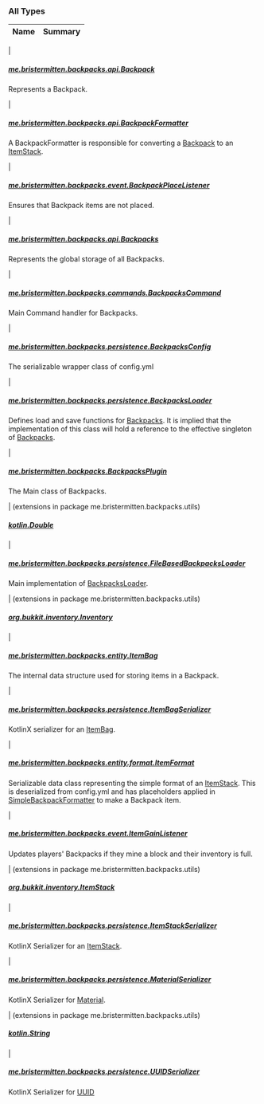 

### All Types

| Name | Summary |
|---|---|
|

##### [me.bristermitten.backpacks.api.Backpack](../me.bristermitten.backpacks.api/-backpack/index.md)

Represents a Backpack.


|

##### [me.bristermitten.backpacks.api.BackpackFormatter](../me.bristermitten.backpacks.api/-backpack-formatter/index.md)

A BackpackFormatter is responsible for converting a [Backpack](../me.bristermitten.backpacks.api/-backpack/index.md) to an [ItemStack](#).


|

##### [me.bristermitten.backpacks.event.BackpackPlaceListener](../me.bristermitten.backpacks.event/-backpack-place-listener/index.md)

Ensures that Backpack items are not placed.


|

##### [me.bristermitten.backpacks.api.Backpacks](../me.bristermitten.backpacks.api/-backpacks/index.md)

Represents the global storage of all Backpacks.


|

##### [me.bristermitten.backpacks.commands.BackpacksCommand](../me.bristermitten.backpacks.commands/-backpacks-command/index.md)

Main Command handler for Backpacks.


|

##### [me.bristermitten.backpacks.persistence.BackpacksConfig](../me.bristermitten.backpacks.persistence/-backpacks-config/index.md)

The serializable wrapper class of config.yml


|

##### [me.bristermitten.backpacks.persistence.BackpacksLoader](../me.bristermitten.backpacks.persistence/-backpacks-loader/index.md)

Defines load and save functions for [Backpacks](../me.bristermitten.backpacks.api/-backpacks/index.md).
It is implied that the implementation of this class will hold a reference to the effective singleton of [Backpacks](../me.bristermitten.backpacks.api/-backpacks/index.md).


|

##### [me.bristermitten.backpacks.BackpacksPlugin](../me.bristermitten.backpacks/-backpacks-plugin/index.md)

The Main class of Backpacks.


| (extensions in package me.bristermitten.backpacks.utils)

##### [kotlin.Double](../me.bristermitten.backpacks.utils/kotlin.-double/index.md)


|

##### [me.bristermitten.backpacks.persistence.FileBasedBackpacksLoader](../me.bristermitten.backpacks.persistence/-file-based-backpacks-loader/index.md)

Main implementation of [BackpacksLoader](../me.bristermitten.backpacks.persistence/-backpacks-loader/index.md).


| (extensions in package me.bristermitten.backpacks.utils)

##### [org.bukkit.inventory.Inventory](../me.bristermitten.backpacks.utils/org.bukkit.inventory.-inventory/index.md)


|

##### [me.bristermitten.backpacks.entity.ItemBag](../me.bristermitten.backpacks.entity/-item-bag/index.md)

The internal data structure used for storing items in a Backpack.


|

##### [me.bristermitten.backpacks.persistence.ItemBagSerializer](../me.bristermitten.backpacks.persistence/-item-bag-serializer/index.md)

KotlinX serializer for an [ItemBag](../me.bristermitten.backpacks.entity/-item-bag/index.md).


|

##### [me.bristermitten.backpacks.entity.format.ItemFormat](../me.bristermitten.backpacks.entity.format/-item-format/index.md)

Serializable data class representing the simple format of an [ItemStack](#).
This is deserialized from config.yml and has placeholders applied in [SimpleBackpackFormatter](#)
to make a Backpack item.


|

##### [me.bristermitten.backpacks.event.ItemGainListener](../me.bristermitten.backpacks.event/-item-gain-listener/index.md)

Updates players' Backpacks if they mine a block and their inventory is full.


| (extensions in package me.bristermitten.backpacks.utils)

##### [org.bukkit.inventory.ItemStack](../me.bristermitten.backpacks.utils/org.bukkit.inventory.-item-stack/index.md)


|

##### [me.bristermitten.backpacks.persistence.ItemStackSerializer](../me.bristermitten.backpacks.persistence/-item-stack-serializer/index.md)

KotlinX Serializer for an [ItemStack](#).


|

##### [me.bristermitten.backpacks.persistence.MaterialSerializer](../me.bristermitten.backpacks.persistence/-material-serializer/index.md)

KotlinX Serializer for [Material](#).


| (extensions in package me.bristermitten.backpacks.utils)

##### [kotlin.String](../me.bristermitten.backpacks.utils/kotlin.-string/index.md)


|

##### [me.bristermitten.backpacks.persistence.UUIDSerializer](../me.bristermitten.backpacks.persistence/-u-u-i-d-serializer/index.md)

KotlinX Serializer for [UUID](https://docs.oracle.com/javase/6/docs/api/java/util/UUID.html)


